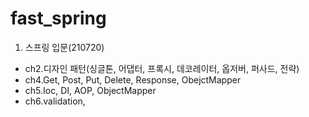 # fast_spring
 
 1. 스프링 입문(210720)
  - ch2.디자인 패턴(싱글톤, 어댑터, 프록시, 데코레이터, 옵저버, 퍼사드, 전략)
  - ch4.Get, Post, Put, Delete, Response, ObejctMapper
  - ch5.Ioc, DI, AOP, ObjectMapper
  - ch6.validation, 
